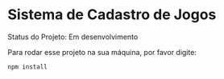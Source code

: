 <h1>Sistema de Cadastro de Jogos</h1>

Status do Projeto: Em desenvolvimento

Para rodar esse projeto na sua máquina, por favor digite:
```
npm install
```

